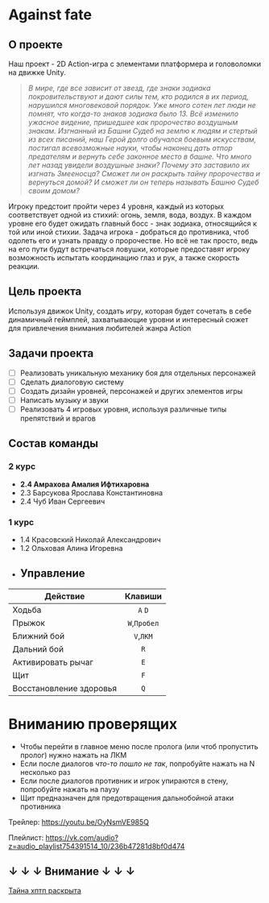 # Against fate
## О проекте
Наш проект - 2D Action-игра с элементами платформера и головоломки на движке Unity.

>_В мире, где все зависит от звезд, где знаки зодиака покровительствуют и дают силы тем, кто родился в их период, нарушился многовековой порядок. Уже много сотен лет люди не помнят, что когда-то знаков зодиака было 13. Всё изменило ужасное видение, пришедшее как пророчество воздушным знакам. Изгнанный из Башни Судеб на землю к людям и стертый из всех писаний, наш Герой долго обучался боевым искусствам, постигал всевозможные науки, чтобы наконец дать  отпор предателям и вернуть себе законное место в башне. Что много лет назад увидели воздушные знаки? Почему это заставило их изгнать Змееносца? Сможет ли он раскрыть тайну пророчества и вернуться домой? И сможет ли он теперь называть Башню Судеб своим домом?_

Игроку предстоит пройти через 4 уровня, каждый из которых соответствует одной из стихий: огонь, земля, вода, воздух. В каждом уровне его будет ожидать главный босс - знак зодиака, относящийся к той или иной стихии.
Задача игрока - добраться до противника, чтоб одолеть его и узнать правду о пророчестве. Но всё не так просто, ведь на его пути будут встречаться ловушки, которые предоставят игроку возможность испытать координацию глаз и рук, а также скорость реакции.

## Цель проекта
Используя движок Unity, создать игру, которая будет сочетать в себе динамичный геймплей, захватывающие уровни и интересный сюжет для привлечения внимания любителей жанра Action
## Задачи проекта
- [ ] Реализовать уникальную механику боя для отдельных персонажей
- [ ] Сделать диалоговую систему
- [ ] Создать дизайн уровней, персонажей и других элементов игры
- [ ] Написать музыку и звуки
- [ ] Реализовать 4 игровых уровня, используя различные типы препятствий и врагов
## Состав команды
### 2 курс
* **2.4 Амрахова Амалия Ифтихаровна**
* 2.3 Барсукова Ярослава Константиновна
* 2.4 Чуб Иван Сергеевич
### 1 курс
* 1.4 Красовский Николай Александрович
* 1.2 Ольховая Алина Игоревна
* ## Управление
| Действие  | Клавиши |
| --- | :---: |
| Ходьба  |`A` `D` |
| Прыжок  | `W`,`Пробел` |
| Ближний бой  | `V`,`ЛКМ` |
| Дальний бой  | `R` |
| Активировать рычаг  | `E` |
| Щит | `F`|
| Восстановление здоровья | `Q`|
# Вниманию проверящих
* Чтобы перейти в главное меню после пролога (или чтоб пропустить пролог) нужно нажать на ЛКМ
* Если поcле диалогов *что-то пошло не так*, попробуйте нажать на N несколько раз
* Если после диалогов противник и игрок упираются в стену, попробуйте нажать на паузу
* Щит предназначен для предотвращения дальнобойной атаки противника

Трейлер: https://youtu.be/OyNsmVE985Q


Плейлист: https://vk.com/audio?z=audio_playlist754391514_10/236b47281d8bf0d474



## 	↓	↓	↓ Внимание	↓	↓	↓

[Тайна хптп раскрыта](https://youtu.be/icyy8gXKp5k "или нет:)")


  

  




  
